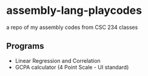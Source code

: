 # assembly-lang-playcodes
a repo of my assembly codes from CSC 234 classes

## Programs
- Linear Regression and Correlation
- GCPA calculator (4 Point Scale - UI standard)
